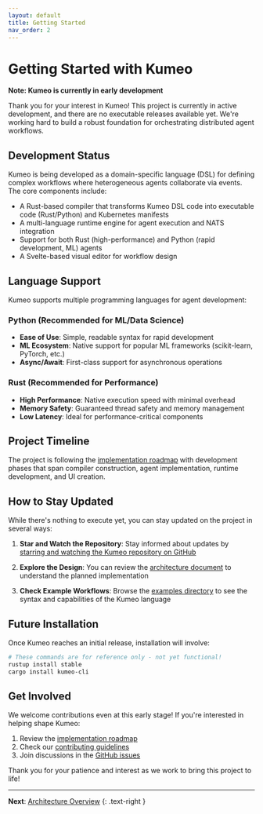 ```yaml
---
layout: default
title: Getting Started
nav_order: 2
---
```


# Getting Started with Kumeo

**Note: Kumeo is currently in early development**

Thank you for your interest in Kumeo! This project is currently in active development, and there are no executable releases available yet. We're working hard to build a robust foundation for orchestrating distributed agent workflows.

## Development Status

Kumeo is being developed as a domain-specific language (DSL) for defining complex workflows where heterogeneous agents collaborate via events. The core components include:

- A Rust-based compiler that transforms Kumeo DSL code into executable code (Rust/Python) and Kubernetes manifests
- A multi-language runtime engine for agent execution and NATS integration
- Support for both Rust (high-performance) and Python (rapid development, ML) agents
- A Svelte-based visual editor for workflow design

## Language Support

Kumeo supports multiple programming languages for agent development:

### Python (Recommended for ML/Data Science)
- **Ease of Use**: Simple, readable syntax for rapid development
- **ML Ecosystem**: Native support for popular ML frameworks (scikit-learn, PyTorch, etc.)
- **Async/Await**: First-class support for asynchronous operations

### Rust (Recommended for Performance)
- **High Performance**: Native execution speed with minimal overhead
- **Memory Safety**: Guaranteed thread safety and memory management
- **Low Latency**: Ideal for performance-critical components

## Project Timeline

The project is following the [implementation roadmap](../design/implementation_roadmap.md) with development phases that span compiler construction, agent implementation, runtime development, and UI creation.

## How to Stay Updated

While there's nothing to execute yet, you can stay updated on the project in several ways:

1. **Star and Watch the Repository**: Stay informed about updates by [starring and watching the Kumeo repository on GitHub](https://github.com/raestrada/kumeo)

2. **Explore the Design**: You can review the [architecture document](../design/architecture.md) to understand the planned implementation

3. **Check Example Workflows**: Browse the [examples directory](https://github.com/raestrada/kumeo/tree/main/examples) to see the syntax and capabilities of the Kumeo language

## Future Installation

Once Kumeo reaches an initial release, installation will involve:

```bash
# These commands are for reference only - not yet functional!
rustup install stable
cargo install kumeo-cli
```

## Get Involved

We welcome contributions even at this early stage! If you're interested in helping shape Kumeo:

1. Review the [implementation roadmap](../design/implementation_roadmap.md)
2. Check our [contributing guidelines](https://github.com/raestrada/kumeo/blob/main/CONTRIBUTING.md)
3. Join discussions in the [GitHub issues](https://github.com/raestrada/kumeo/issues)

Thank you for your patience and interest as we work to bring this project to life!

---

**Next**: [Architecture Overview](architecture.md)
{: .text-right }
